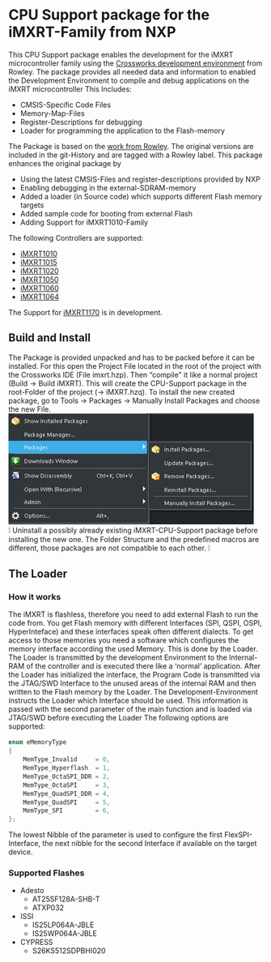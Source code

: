 # CPU Support package for the iMXRT-Family from NXP

This CPU Support package enables the development for the iMXRT microcontroller family using the [Crossworks development environment](https://rowley.co.uk/arm/index.htm) from Rowley. The package provides all needed data and information to enabled the Development Environment to compile and debug applications on the iMXRT microcontroller
This Includes:

- CMSIS-Specific Code Files
- Memory-Map-Files
- Register-Descriptions for debugging
- Loader for programming the application to the Flash-memory

The Package is based on the [work from Rowley](https://www.rowleydownload.co.uk/arm/packages/iMXRT.htm). The original versions are included in the git-History and are tagged with a Rowley label.
This package enhances the original package by

- Using the latest CMSIS-Files and register-descriptions provided by NXP
- Enabling debugging in the external-SDRAM-memory
- Added a loader (in Source code) which supports different Flash memory targets
- Added sample code for booting from external Flash
- Adding Support for iMXRT1010-Family

The following Controllers are supported:

- [iMXRT1010](https://www.nxp.com/products/processors-and-microcontrollers/arm-microcontrollers/i.mx-rt-series/i.mx-rt1010-crossover-mcu-with-arm-cortex-m7-core:i.MX-RT1010)
- [iMXRT1015](https://www.nxp.com/products/processors-and-microcontrollers/arm-microcontrollers/i.mx-rt-series/i.mx-rt1015-crossover-processor-with-arm-cortex-m7-core:i.MX-RT1015)
- [iMXRT1020](https://www.nxp.com/products/processors-and-microcontrollers/arm-microcontrollers/i.mx-rt-series/i.mx-rt1020-crossover-processor-with-arm-cortex-m7-core:i.MX-RT1020)
- [iMXRT1050](https://www.nxp.com/products/processors-and-microcontrollers/arm-microcontrollers/i.mx-rt-series/i.mx-rt1050-crossover-processor-with-arm-cortex-m7-core:i.MX-RT1050)
- [iMXRT1060](https://www.nxp.com/products/processors-and-microcontrollers/arm-microcontrollers/i.mx-rt-series/i.mx-rt1060-crossover-processor-with-arm-cortex-m7-core:i.MX-RT1060)
- [iMXRT1064](https://www.nxp.com/products/processors-and-microcontrollers/arm-microcontrollers/i.mx-rt-series/i.mx-rt1064-crossover-processor-with-arm-cortex-m7-core:i.MX-RT1064)

The Support for [iMXRT1170](https://www.nxp.com/products/processors-and-microcontrollers/arm-microcontrollers/i.mx-rt-series/i.mx-rt1170-crossover-mcu-family-first-ghz-mcu-with-arm-cortex-m7-and-cortex-m4-cores:i.MX-RT1170) is in development.

## Build and Install

The Package is provided unpacked and has to be packed before it can be installed. For this open the Project File located in the root of the project with the Crossworks IDE (File imxrt.hzp). Then “compile" it like a normal project (Build -> Build iMXRT). This will create the CPU-Support package in the root-Folder of the project (-> iMXRT.hzq).
To install the new created package, go to Tools -> Packages -> Manually Install Packages and choose the new File.
![Package Manager](./doc/Menu_PackageManagerManual.png)  
:grey_exclamation: Uninstall a possibly already existing iMXRT-CPU-Support package before installing the new one. The Folder Structure and the predefined macros are different, those packages are not compatible to each other. :grey_exclamation:

## The Loader

### How it works

The iMXRT is flashless, therefore you need to add external Flash to run the code from. You get Flash memory with different Interfaces (SPI, QSPI, OSPI, HyperInteface) and these interfaces speak often different dialects. To get access to those memories you need a software which configures the memory interface according the used Memory. This is done by the Loader.
The Loader is transmitted by the development Environment to the Internal-RAM of the controller and is executed there like a ‘normal’ application. After the Loader has initialized the interface, the Program Code is transmitted via the JTAG/SWD Interface to the unused areas of the internal RAM and then written to the Flash memory by the Loader.
The Development-Environment instructs the Loader which Interface should be used. This information is passed with the second parameter of the main function and is loaded via JTAG/SWD before executing the Loader
The following options are supported:

```C
enum eMemoryType
{
    MemType_Invalid     = 0,
    MemType_Hyperflash  = 1,
    MemType_OctaSPI_DDR = 2,
    MemType_OctaSPI     = 3,
    MemType_QuadSPI_DDR = 4,
    MemType_QuadSPI     = 5,
    MemType_SPI         = 6,
};
```

The lowest Nibble of the parameter is used to configure the first FlexSPI-Interface, the next nibble for the second Interface if available on the target device.

### Supported Flashes

* Adesto
  * AT25SF128A-SHB-T
  * ATXP032
* ISSI
  * IS25LP064A-JBLE
  * IS25WP064A-JBLE
* CYPRESS
  * S26KS512SDPBHI020
